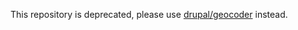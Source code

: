 This repository is deprecated, please use [drupal/geocoder](https://www.drupal.org/project/geocoder) instead.
